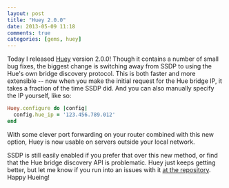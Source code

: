 ```yaml
---
layout: post
title: "Huey 2.0.0"
date: 2013-05-09 11:18
comments: true
categories: [gems, huey]
---
```

Today I released [Huey](https://github.com/Veraticus/huey) version 2.0.0! Though it contains a number of small bug fixes, the biggest change is switching away from SSDP to using the Hue's own bridge discovery protocol. This is both faster and more extensible -- now when you make the initial request for the Hue bridge IP, it takes a fraction of the time SSDP did. And you can also manually specify the IP yourself, like so:

```ruby
Huey.configure do |config|
  config.hue_ip = '123.456.789.012'
end
```

With some clever port forwarding on your router combined with this new option, Huey is now usable on servers outside your local network.

SSDP is still easily enabled if you prefer that over this new method, or find that the Hue bridge discovery API is problematic. Huey just keeps getting better, but let me know if you run into an issues with it [at the repository](https://github.com/Veraticus/huey). Happy Hueing!